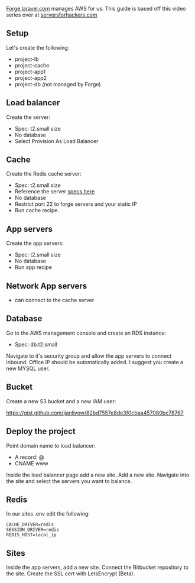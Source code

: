 [Forge.laravel.com](https://forge.laravel.com) manages AWS for us. This guide is based off this video series over at [serversforhackers.com](https://serversforhackers.com/scaling-laravel/forge)

## Setup

Let's create the following:

*   project-lb
*   project-cache
*   project-app1
*   project-app2
*   project-db (not managed by Forge)

## Load balancer

Create the server:

*   Spec: t2.small size
*   No database
*   Select Provision As Load Balancer

## Cache

Create the Redis cache server:

*   Spec: t2.small size
*   Reference the server [specs here](http://massiveinfinity.atlassian.net/wiki/spaces/MI/pages/104980067/Laravel+hosting)
*   No database
*   Restrict port 22 to forge servers and your static IP
*   Run cache recipe.

## App servers

Create the app servers:

*   Spec: t2.small size
*   No database
*   Run app recipe

## Network App servers

*   can connect to the cache server

## Database

Go to the AWS management console and create an RDS instance:

*   Spec: db.t2.small

Navigate to it's security group and allow the app servers to connect inbound. Office IP should be automatically added. I suggest you create a new MYSQL user.

## Bucket

Create a new S3 bucket and a new IAM user:

https://gist.github.com/jianliyow/82bd7557e8de3f0cbaa457080bc78767

## Deploy the project

Point domain name to load balancer:

*   A record: @
*   CNAME www

Inside the load balancer page add a new site. Add a new site. Navigate into the site and select the servers you want to balance.

## Redis

In our sites .env edit the following: 

``` 
CACHE_DRIVER=redis 
SESSION_DRIVER=redis 
REDIS_HOST=local_ip 

```

## Sites

Inside the app servers, add a new site. Connect the Bitbucket repository to the site. Create the SSL cert with LetsEncrypt (Beta).
